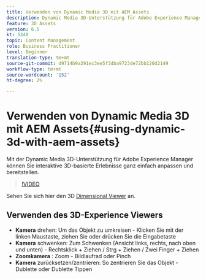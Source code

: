 ```yaml
---
title: Verwenden von Dynamic Media 3D mit AEM Assets
description: Dynamic Media 3D-Unterstützung für Adobe Experience Manager ermöglicht Ihnen die einfache Anpassung und Bereitstellung interaktiver 3D-basierter Erlebnisse im Maßstab
feature: 3D Assets
version: 6.5
kt: 5349
topic: Content Management
role: Business Practitioner
level: Beginner
translation-type: tm+mt
source-git-commit: d9714b9a291ec3ee5f3dba9723de72bb120d2149
workflow-type: tm+mt
source-wordcount: '152'
ht-degree: 2%

---
```



# Verwenden von Dynamic Media 3D mit AEM Assets{#using-dynamic-3d-with-aem-assets}

Mit der Dynamic Media 3D-Unterstützung für Adobe Experience Manager können Sie interaktive 3D-basierte Erlebnisse ganz einfach anpassen und bereitstellen.

>[!VIDEO](https://video.tv.adobe.com/v/35156/?quality=9&learn=on)

Sehen Sie sich hier den 3D [Dimensional Viewer](http://s7d1.scene7.com/s7viewers/html5/DimensionalViewer.html?asset=DynamicmediaNA1/canBlue-2&amp;config=DynamicmediaNA1/Dimensional&amp;serverUrl=http://s7d1.scene7.com/is/image/&amp;contenturl=http://s7d1.scene7.com/is/content/) an.


## Verwenden des 3D-Experience Viewers

* **Kamera**  drehen: Um das Objekt zu umkreisen - Klicken Sie mit der linken Maustaste, ziehen Sie oder drücken Sie die Eingabetaste
* **Kamera**  schwenken: Zum Schwenken (Ansicht links, rechts, nach oben und unten) - Rechtsklick + Ziehen / Strg + Ziehen / Zwei Finger + Ziehen
* **Zoomkamera** : Zoom - Bildlaufrad oder Pinch
* **Kamera**  zurücksetzen/zentrieren: So zentrieren Sie das Objekt - Dublette oder Dublette Tippen